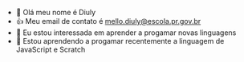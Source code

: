 - 👋 Olá meu nome é Diuly
- :+1: Meu email de contato é mello.diuly@escola.pr.gov.br
- 👀 Eu estou interessada em aprender a progamar novas linguagens
- 🌱 Estou aprendendo a progamar recentemente a linguagem de JavaScript e Scratch
